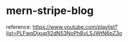 # mern-stripe-blog
reference: https://www.youtube.com/playlist?list=PLFwqDjxup1l2dN53NoPhBvLSJWtN6pZ3o
